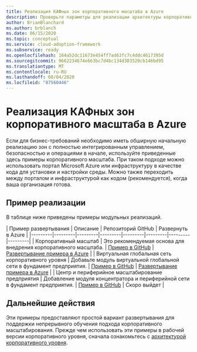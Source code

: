 ```yaml
---
title: Реализация КАФных зон корпоративного масштаба в Azure
description: Проверьте параметры для реализации архитектуры корпоративного масштаба каф.
author: BrianBlanchard
ms.author: brblanch
ms.date: 06/15/2020
ms.topic: conceptual
ms.service: cloud-adoption-framework
ms.subservice: ready
ms.openlocfilehash: 164a52dc11673e454ff7ad63fc7c4ddc4617395d
ms.sourcegitcommit: 9662234674e663bc7d4bc134d303520cb146bd95
ms.translationtype: MT
ms.contentlocale: ru-RU
ms.lasthandoff: 08/04/2020
ms.locfileid: "87560446"
---
```

# <a name="implement-caf-enterprise-scale-landing-zones-in-azure"></a>Реализация КАФных зон корпоративного масштаба в Azure

Если для бизнес-требований необходимо иметь обширную начальную реализацию зон с полностью интегрированным управлением, безопасностью и операциями в начале, используйте приведенные здесь примеры корпоративного масштаба. При таком подходе можно использовать портал Microsoft Azure или инфраструктуру в качестве кода для установки и настройки среды. Можно также переходить между порталом и инфраструктурой как кодом (рекомендуется), когда ваша организация готова.

## <a name="example-implementation"></a>Пример реализации

В таблице ниже приведены примеры модульных реализаций.

| Пример развертывания  | Описание  | Репозиторий GitHub | Развернуть в Azure |
|---------|---------|---------|---------|---------|---------|---------|---------|
| Корпоративный масштаб | Это рекомендуемая основа для внедрения корпоративного масштаба. | [Пример в GitHub](https://github.com/Azure/Enterprise-Scale/blob/main/docs/reference/wingtip/README.md) | [Развертывание примера в Azure](https://ms.portal.azure.com/?feature.customportal=false#create/Microsoft.Template/uri/https%3A%2F%2Fraw.githubusercontent.com%2FAzure%2FEnterprise-Scale%2Fmain%2Fdocs%2Freference%2Fwingtip%2FarmTemplates%2Fes-foundation.json/createUIDefinitionUri/https%3A%2F%2Fraw.githubusercontent.com%2FAzure%2FEnterprise-Scale%2Fmain%2Fdocs%2Freference%2Fwingtip%2FarmTemplates%2Fportal-es-foundation.json) |
| Виртуальная глобальная сеть корпоративного уровня | Добавьте модуль виртуальной глобальной сети в фундамент предприятия. | [Пример в GitHub](https://github.com/Azure/Enterprise-Scale/blob/main/docs/reference/contoso/Readme.md) | [Развертывание примера в Azure](https://ms.portal.azure.com/?feature.customportal=false#create/Microsoft.Template/uri/https%3A%2F%2Fraw.githubusercontent.com%2FAzure%2FEnterprise-Scale%2Fmain%2Fdocs%2Freference%2Fcontoso%2FarmTemplates%2Fes-vwan.json/createUIDefinitionUri/https%3A%2F%2Fraw.githubusercontent.com%2FAzure%2FEnterprise-Scale%2Fmain%2Fdocs%2Freference%2Fcontoso%2FarmTemplates%2Fportal-es-vwan.json) |
| Центр и периферийное масштабирование предприятия | Добавление модуля концентратора и периферийной сети в фундамент предприятия. | [Пример в GitHub](https://github.com/Azure/Enterprise-Scale/blob/main/docs/reference/adventureworks/README.md) | <!-- [Deploy example to Azure](https://portal.azure.com/#create/Microsoft.Template/uri/https%3A%2F%2Fraw.githubusercontent.com%2Fkrnese%2FAzureDeploy%2Fmaint%2FARM%2Fdeployments%2Fe2e.json) --> Скоро выйдет |

## <a name="next-steps"></a>Дальнейшие действия

Эти примеры предоставляют простой вариант развертывания для поддержки непрерывного обучения подхода корпоративного масштабирования. Прежде чем использовать эти примеры в рабочей версии корпоративного уровня, сначала ознакомьтесь с [архитектурой корпоративного уровня](./architecture.md).
